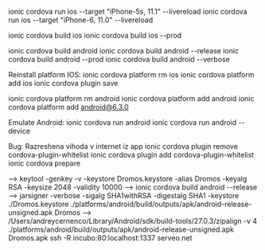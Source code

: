 ionic cordova run ios --target "iPhone-5s, 11.1" --livereload
ionic cordova run ios --target "iPhone-6, 11.0" --livereload

ionic cordova build ios
ionic cordova build ios --prod

ionic cordova build android
ionic cordova build android --release
ionic cordova build android --prod
ionic cordova build android --verbose

Reinstall platform IOS:
 ionic cordova platform rm ios
 ionic cordova platform add ios
 ionic cordova plugin save

ionic cordova platform rm android
ionic cordova platform add android
ionic cordova platform add android@6.3.0

Emulate Android:
ionic cordova run android
ionic cordova run android --device

 Bug: Razreshena vihoda v internet iz app 
ionic cordova plugin remove cordova-plugin-whitelist
ionic cordova plugin add cordova-plugin-whitelist
ionic cordova prepare

--> keytool -genkey -v -keystore Dromos.keystore -alias Dromos -keyalg RSA -keysize 2048 -validity 10000
--> ionic cordova build android --release
--> jarsigner -verbose -sigalg SHA1withRSA -digestalg SHA1 -keystore ./Dromos.keystore ./platforms/android/build/outputs/apk/android-release-unsigned.apk Dromos
--> /Users/andreycernenco/Library/Android/sdk/build-tools/27.0.3/zipalign -v 4 ./platforms/android/build/outputs/apk/android-release-unsigned.apk Dromos.apk
ssh -R incubo:80:localhost:1337 serveo.net
